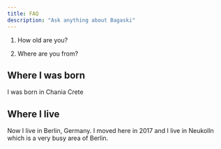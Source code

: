 ```yaml
---
title: FAQ
description: "Ask anything about Bagaski"
---
```


1. How old are you?

2. Where are you from?

## Where I was born

I was born in Chania Crete

## Where I live

Now I live in Berlin, Germany. I moved here in 2017 and I live in Neukolln which is a very busy area of Berlin.
